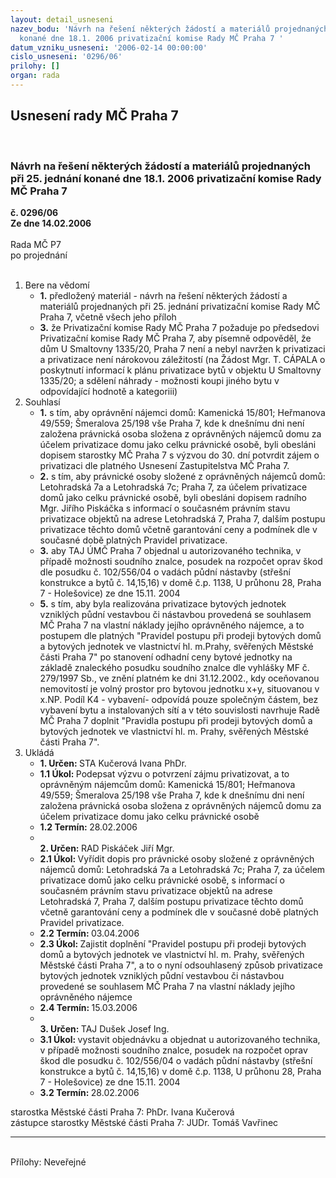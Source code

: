 ```yaml
---
layout: detail_usneseni
nazev_bodu: 'Návrh na řešení některých žádostí a materiálů projednaných při 25. jednání
  konané dne 18.1. 2006 privatizační komise Rady MČ Praha 7 '
datum_vzniku_usneseni: '2006-02-14 00:00:00'
cislo_usneseni: '0296/06'
prilohy: []
organ: rada
---
```

<div id="ucUsn_pList" class="usn">
	<span><h2>Usnesení rady MČ Praha 7 </h2>
<br></span><div class="standBody">
<span><h3>Návrh na řešení některých žádostí a materiálů projednaných při 25. jednání konané dne 18.1. 2006 privatizační komise Rady MČ Praha 7 </h3></span><div class="center">
		<strong>č. 0296/06</strong><br>
	</div>
<div class="center">
		<strong>Ze dne 14.02.2006</strong><br><br>
	</div>Rada MČ P7<br> po projednání<br><br><ol>
<li>Bere na vědomí<ul>
<li>
<strong>1.</strong> předložený materiál - návrh na řešení některých žádostí a materiálů projednaných při 25. jednání privatizační komise Rady MČ Praha 7, včetně všech jeho příloh </li>
<li>
<strong>3.</strong> že Privatizační komise Rady MČ Praha 7 požaduje po předsedovi Privatizační komise Rady MČ Praha 7, aby písemně odpověděl, že dům U Smaltovny 1335/20, Praha 7 není a nebyl navržen k privatizaci a privatizace není nárokovou záležitostí (na Žádost Mgr. T. CÁPALA o poskytnutí informací k plánu privatizace bytů v objektu U Smaltovny 1335/20; a sdělení náhrady - možnosti koupi jiného bytu v odpovídající hodnotě a kategoriii)</li>
</ul>
</li>
<li>Souhlasí<ul>
<li>
<strong>1.</strong> s tím, aby oprávnění nájemci domů:  Kamenická 15/801; Heřmanova 49/559; Šmeralova 25/198 vše Praha 7,  kde k dnešnímu dni není založena právnická osoba složena z oprávněných nájemců domu za účelem privatizace domu jako celku právnické osobě, byli obesláni dopisem starostky MČ Praha 7 s výzvou do 30. dní potvrdit zájem o privatizaci dle platného Usnesení Zastupitelstva MČ Praha 7. </li>
<li>
<strong>2.</strong> s tím, aby právnické osoby složené z oprávněných nájemců domů: Letohradská 7a a  Letohradská 7c; Praha 7, za účelem privatizace domů jako celku právnické osobě, byli obesláni dopisem radního Mgr. Jiřího Piskáčka s informací o současném právním stavu privatizace  objektů na adrese Letohradská 7, Praha 7, dalším postupu privatizace těchto domů včetně garantování ceny a podmínek dle v současné době platných Pravidel privatizace. </li>
<li>
<strong>3.</strong> aby TAJ ÚMČ Praha 7 objednal u autorizovaného technika, v případě možnosti soudního znalce, posudek na rozpočet oprav škod dle posudku č. 102/556/04 o vadách půdní nástavby (střešní konstrukce a bytů č. 14,15,16) v domě č.p. 1138, U průhonu 28, Praha 7 - Holešovice) ze dne  15.11. 2004</li>
<li>
<strong>5.</strong> s tím, aby byla  realizována privatizace bytových jednotek vzniklých půdní vestavbou či nástavbou  provedená se souhlasem MČ Praha 7 na vlastní náklady jejího oprávněného nájemce, a to postupem dle platných "Pravidel postupu při prodeji bytových domů a bytových jednotek ve vlastnictví hl. m.Prahy, svěřených Městské části Praha 7"  po stanovení odhadní ceny bytové jednotky na základě znaleckého posudku soudního znalce dle vyhlášky MF č. 279/1997 Sb., ve znění platném ke dni 31.12.2002., kdy oceňovanou nemovitostí je volný prostor pro bytovou jednotku x+y, situovanou v x.NP. Podíl K4 - vybavení- odpovídá pouze společným částem, bez vybavení bytu a instalovaných sítí a v této souvislosti navrhuje Radě MČ Praha 7 doplnit "Pravidla postupu při prodeji bytových domů a bytových jednotek ve vlastnictví hl. m. Prahy, svěřených Městské části Praha 7".   </li>
</ul>
</li>
<li>Ukládá<ul>
<li>
<strong>1. Určen: </strong>STA Kučerová Ivana PhDr.</li>
<li>
<strong>1.1 Úkol: </strong>Podepsat  výzvu o potvrzení zájmu privatizovat, a to  oprávněným nájemcům domů: Kamenická 15/801; Heřmanova 49/559; Šmeralova 25/198 vše Praha 7,  kde k dnešnímu dni není založena právnická osoba složena z oprávněných nájemců domu za účelem privatizace domu jako celku právnické osobě </li>
<li>
<strong>1.2 Termín: </strong>28.02.2006</li>
<li>
<strong><br>2. Určen: </strong>RAD Piskáček Jiří Mgr.</li>
<li>
<strong>2.1 Úkol: </strong>Vyřídit dopis pro  právnické osoby složené z oprávněných nájemců domů: Letohradská 7a a  Letohradská 7c; Praha 7, za účelem privatizace domů jako celku právnické osobě, s informací o současném právním stavu privatizace  objektů na adrese Letohradská 7, Praha 7, dalším postupu privatizace těchto domů včetně garantování ceny a podmínek dle v současné době platných Pravidel privatizace.   </li>
<li>
<strong>2.2 Termín: </strong>03.04.2006</li>
<li>
<strong>2.3 Úkol: </strong>Zajistit doplnění "Pravidel postupu při prodeji bytových domů a bytových jednotek ve vlastnictví hl. m. Prahy, svěřených Městské části Praha 7", a to o nyní odsouhlasený způsob privatizace bytových jednotek vzniklých půdní vestavbou či nástavbou  provedené se souhlasem MČ Praha 7 na vlastní náklady jejího oprávněného nájemce </li>
<li>
<strong>2.4 Termín: </strong>15.03.2006</li>
<li>
<strong><br>3. Určen: </strong>TAJ Dušek Josef Ing.</li>
<li>
<strong>3.1 Úkol: </strong>vystavit objednávku a objednat u autorizovaného technika, v případě možnosti soudního znalce, posudek na rozpočet oprav škod dle posudku č. 102/556/04 o vadách půdní nástavby (střešní konstrukce a bytů č. 14,15,16) v domě č.p. 1138, U průhonu 28, Praha 7 - Holešovice) ze dne  15.11. 2004</li>
<li>
<strong>3.2 Termín: </strong>28.02.2006</li>
</ul>
</li>
</ol>starostka Městské části Praha 7: PhDr. Ivana Kučerová<br>zástupce starostky Městské části Praha 7: JUDr. Tomáš Vavřinec <hr>
<br>Přílohy: Neveřejné</div>
</div>